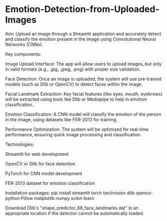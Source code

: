 # Emotion-Detection-from-Uploaded-Images
Aim:
Upload an image through a Streamlit application and accurately detect and classify the emotion present in the image using Convolutional Neural Networks (CNNs).

Key components:

Image Upload Interface: The app will allow users to upload images, but only in valid formats (e.g., .jpg, .jpeg, .png) with proper size validation.

Face Detection: Once an image is uploaded, the system will use pre-trained models (such as Dlib or OpenCV) to detect faces within the image.

Facial Landmark Extraction: Key facial features (like eyes, mouth, eyebrows) will be extracted using tools like Dlib or Mediapipe to help in emotion classification.

Emotion Classification: A CNN model will classify the emotion of the person in the image, using datasets like FER-2013 for training.

Performance Optimization: The system will be optimized for real-time performance, ensuring quick image processing and classification.

Technologies:

Streamlit for web development

OpenCV or Dlib for face detection

PyTorch for CNN model development

FER-2013 dataset for emotion classification


Installation packages:
pip install streamlit torch torchvision dlib opencv-python Pillow matplotlib numpy scikit-learn

Download Dlib's "shape_predictor_68_face_landmarks.dat" in an appropriate location if the detector cannot be automatically loaded.
